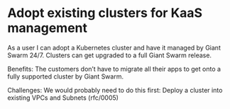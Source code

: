 # Adopt existing clusters for KaaS management

As a user I can adopt a Kubernetes cluster and have it managed by Giant Swarm 24/7. Clusters can get upgraded to a full Giant Swarm release.

Benefits: The customers don’t have to migrate all their apps to get onto a fully supported cluster by Giant Swarm.

Challenges: We would probably need to do this first: Deploy a cluster into existing VPCs and Subnets (rfc/0005)
